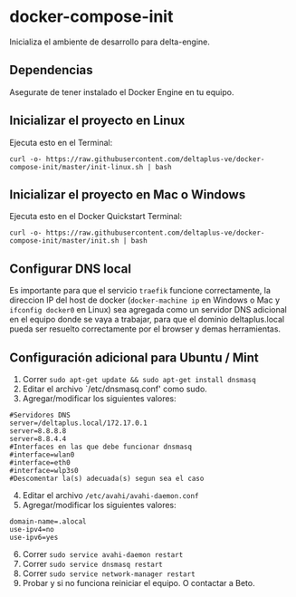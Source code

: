 # docker-compose-init

Inicializa el ambiente de desarrollo para delta-engine.

## Dependencias

Asegurate de tener instalado el Docker Engine en tu equipo.

## Inicializar el proyecto en Linux

Ejecuta esto en el Terminal:

    curl -o- https://raw.githubusercontent.com/deltaplus-ve/docker-compose-init/master/init-linux.sh | bash

## Inicializar el proyecto en Mac o Windows

Ejecuta esto en el Docker Quickstart Terminal:

    curl -o- https://raw.githubusercontent.com/deltaplus-ve/docker-compose-init/master/init.sh | bash

## Configurar DNS local

Es importante para que el servicio `traefik` funcione correctamente, la direccion IP del host de docker (`docker-machine ip` en Windows o Mac y `ifconfig docker0` en Linux) sea agregada como un servidor DNS adicional en el equipo donde se vaya a trabajar, para que el dominio deltaplus.local pueda ser resuelto correctamente por el browser y demas herramientas.

## Configuración adicional para Ubuntu / Mint

1. Correr `sudo apt-get update && sudo apt-get install dnsmasq`
2. Editar el archivo `/etc/dnsmasq.conf' como sudo.
3. Agregar/modificar los siguientes valores: 
```code
#Servidores DNS
server=/deltaplus.local/172.17.0.1
server=8.8.8.8
server=8.8.4.4
#Interfaces en las que debe funcionar dnsmasq
#interface=wlan0
#interface=eth0
#interface=wlp3s0
#Descomentar la(s) adecuada(s) segun sea el caso
```
4. Editar el archivo `/etc/avahi/avahi-daemon.conf`
5. Agregar/modificar los siguientes valores:
```code
domain-name=.alocal
use-ipv4=no
use-ipv6=yes
```
6. Correr `sudo service avahi-daemon restart`
7. Correr `sudo service dnsmasq restart`
8. Correr `sudo service network-manager restart`
9. Probar y si no funciona reiniciar el equipo. O contactar a Beto.
